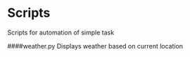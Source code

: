# Scripts
Scripts for automation of simple task

####weather.py
Displays weather based on current location

